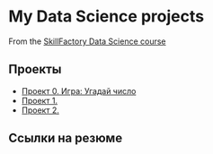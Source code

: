 # My Data Science projects

From the [SkillFactory Data Science course](https://github.com/StartrexII/sf_data_science)

## Проекты

* [Проект 0. Игра: Угадай число](https://github.com/StartrexII/sf_data_science/tree/main/project_0 'GitHub Link')
* [Проект 1.]()
* [Проект 2.]()


## Ссылки на резюме